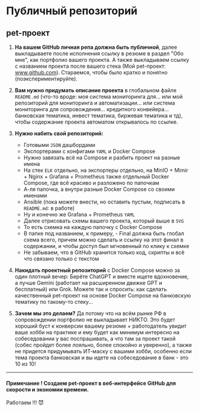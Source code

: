 # Публичный репозиторий

## pet-проект

1. **На вашем GitHub личная репа должна быть публичной**, далее выкладываете после исполнения ссылку в резюме в раздел "Обо мне", как портфолио вашего проекта. А также выкладываем ссылку с названием проекта после вашего стека (Мой pet-проект: www.github.com). Стараемся, чтобы было кратко и понятно (поэкспериментируйте). 

2. **Вам нужно придумать описание проекта** в глобальном файле `README.md` (что-то вроде: моя система мониторинга для... или мой репозиторий для мониторинга и автоматизации... или система мониторинга для сопровождения... кредитного конвейера... банковская тематика, инвест тематика, биржевая тематика и тд), чтобы содержание проекта автоматом открывалось по ссылке.

3. **Нужно набить свой репозиторий:**

    - Готовыми `JSON` дашбордами
    - Экспортерами с конфигами `YAML` и Docker Compose
    - Нужно завязать всё на Compose и разбить проект на разные имена
    - На стек `ELK` отдельно, на экспортеры отдельно, на MinIO + Mimir + Nginx + Grafana + Prometheus также отдельный Docker Compose, где всё красиво и разложено по папочкам
    - А-ля папочка, а внутри разные Docker Compose со своими именами
    - Ansible (пока можете внести, но оставить пустым, подписать в `README.md`: в работе)
    - Ну и конечно же Grafana + Prometheus `YAML`
    - Далее отрисовать схемы вашего проекта, который выше в `SVG`
    - То есть схемка на каждую папочку с Docker Compose
    - В папке под названием, к примеру, - Final должна быть глобал схема всего, причем можно сделать и ссылку на этот финал в содержании, и чтобы доступ был мгновенный по клику к схемке
    - Не забываем, что в GitHub хранится только код, скрипты и всё что связано только с текстом

4. **Накидать проектный репозиторий** с Docker Compose можно за один плотный вечер: Берёте ChatGPT и вместе ищете вдохновение, а лучше Gemini (работает на расширенном движке GPT и бесплатный) или Grok. Можете так и спросить: как сделать качественный pet-проект на основе Docker Compose на банковскую тематику по такому-то стеку...

5. **Зачем мы это делаем?** Да потому что на всём рынке РФ в сопровождении портфолио не выкладывает НИКТО. Это будет хороший буст к конверсии вашему резюме + работодатель увидит ваше хобби на практике и ему будет как минимум интересно на собеседовании у вас поспрашивать, а что там за проект такой (собес пройдет более лояльно, более спокойно и уверенно), а также не придется придумывать ИТ-маску с вашими хобби, особенно если тема проекта банковская и вы идете на собеседование в банк - это 10 из 10!

---

#### Примечание ! Создаем pet-проект в веб-интерфейсе GitHub для скорости и экономии времени. 

Работаем !!! 😈
